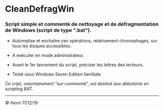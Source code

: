 # CleanDefragWin

### Script simple et commenté de nettoyage et de défragmentation de Windows (script de type ".bat").

* Automatise et enchaîne ces opérations, relativement chronophages, sur tous les disques accessibles.

* A exécuter en mode administrateur.

* Avant le 1er lancement du script, préciser les lettres des lecteurs.

* Testé sous Windows Seven Edition familiale.

_Ce cript, volontairement "sur-commenté", est destiné aux débutants en scripting BAT._

---
_© Henri 11/12/19_
